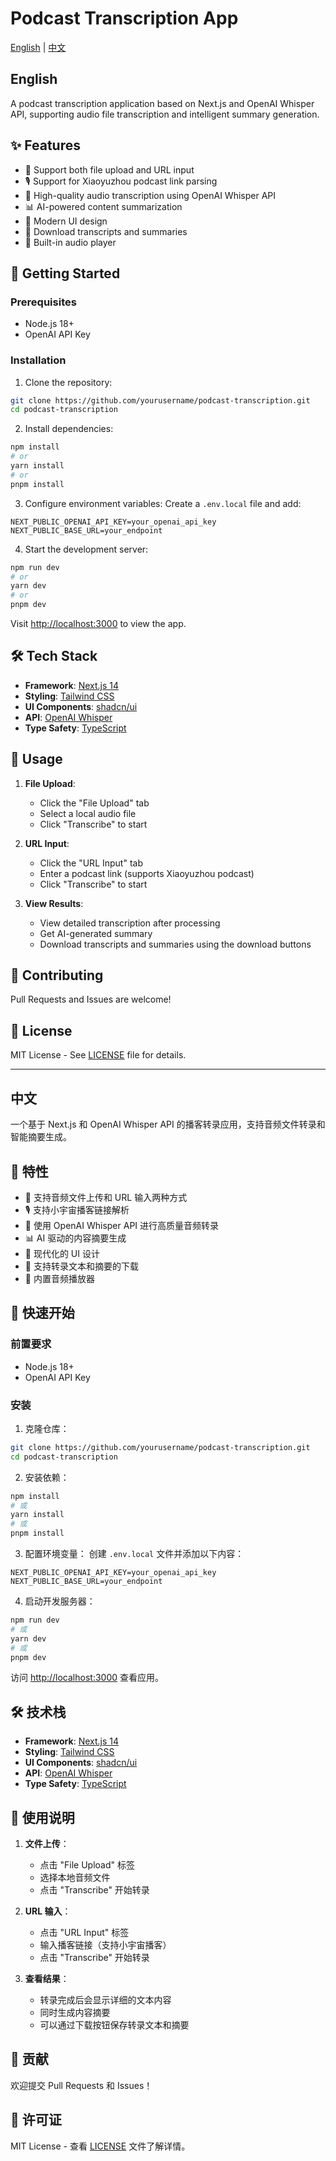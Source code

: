 # Podcast Transcription App

[English](#english) | [中文](#chinese)

<h2 id="english">English</h2>

A podcast transcription application based on Next.js and OpenAI Whisper API, supporting audio file transcription and intelligent summary generation.

## ✨ Features

- 🎯 Support both file upload and URL input
- 🎙️ Support for Xiaoyuzhou podcast link parsing
- 📝 High-quality audio transcription using OpenAI Whisper API
- 📊 AI-powered content summarization
- 🎨 Modern UI design
- 💾 Download transcripts and summaries
- 🎵 Built-in audio player

## 🚀 Getting Started

### Prerequisites

- Node.js 18+ 
- OpenAI API Key

### Installation

1. Clone the repository:
```bash
git clone https://github.com/yourusername/podcast-transcription.git
cd podcast-transcription
```

2. Install dependencies:
```bash
npm install
# or
yarn install
# or
pnpm install
```

3. Configure environment variables:
Create a `.env.local` file and add:
```env
NEXT_PUBLIC_OPENAI_API_KEY=your_openai_api_key
NEXT_PUBLIC_BASE_URL=your_endpoint
```

4. Start the development server:
```bash
npm run dev
# or
yarn dev
# or
pnpm dev
```

Visit [http://localhost:3000](http://localhost:3000) to view the app.

## 🛠️ Tech Stack

- **Framework**: [Next.js 14](https://nextjs.org/)
- **Styling**: [Tailwind CSS](https://tailwindcss.com/)
- **UI Components**: [shadcn/ui](https://ui.shadcn.com/)
- **API**: [OpenAI Whisper](https://platform.openai.com/docs/guides/speech-to-text)
- **Type Safety**: [TypeScript](https://www.typescriptlang.org/)

## 📝 Usage

1. **File Upload**:
   - Click the "File Upload" tab
   - Select a local audio file
   - Click "Transcribe" to start

2. **URL Input**:
   - Click the "URL Input" tab
   - Enter a podcast link (supports Xiaoyuzhou podcast)
   - Click "Transcribe" to start

3. **View Results**:
   - View detailed transcription after processing
   - Get AI-generated summary
   - Download transcripts and summaries using the download buttons

## 🤝 Contributing

Pull Requests and Issues are welcome!

## 📄 License

MIT License - See [LICENSE](LICENSE) file for details.

---

<h2 id="chinese">中文</h2>

一个基于 Next.js 和 OpenAI Whisper API 的播客转录应用，支持音频文件转录和智能摘要生成。

## 🌟 特性

- 🎯 支持音频文件上传和 URL 输入两种方式
- 🎙️ 支持小宇宙播客链接解析
- 📝 使用 OpenAI Whisper API 进行高质量音频转录
- 📊 AI 驱动的内容摘要生成
- 🎨 现代化的 UI 设计
- 💾 支持转录文本和摘要的下载
- 🎵 内置音频播放器

## 🚀 快速开始

### 前置要求

- Node.js 18+ 
- OpenAI API Key

### 安装

1. 克隆仓库：
```bash
git clone https://github.com/yourusername/podcast-transcription.git
cd podcast-transcription
```

2. 安装依赖：
```bash
npm install
# 或
yarn install
# 或
pnpm install
```

3. 配置环境变量：
创建 `.env.local` 文件并添加以下内容：
```env
NEXT_PUBLIC_OPENAI_API_KEY=your_openai_api_key
NEXT_PUBLIC_BASE_URL=your_endpoint
```

4. 启动开发服务器：
```bash
npm run dev
# 或
yarn dev
# 或
pnpm dev
```

访问 [http://localhost:3000](http://localhost:3000) 查看应用。

## 🛠️ 技术栈

- **Framework**: [Next.js 14](https://nextjs.org/)
- **Styling**: [Tailwind CSS](https://tailwindcss.com/)
- **UI Components**: [shadcn/ui](https://ui.shadcn.com/)
- **API**: [OpenAI Whisper](https://platform.openai.com/docs/guides/speech-to-text)
- **Type Safety**: [TypeScript](https://www.typescriptlang.org/)

## 📝 使用说明

1. **文件上传**：
   - 点击 "File Upload" 标签
   - 选择本地音频文件
   - 点击 "Transcribe" 开始转录

2. **URL 输入**：
   - 点击 "URL Input" 标签
   - 输入播客链接（支持小宇宙播客）
   - 点击 "Transcribe" 开始转录

3. **查看结果**：
   - 转录完成后会显示详细的文本内容
   - 同时生成内容摘要
   - 可以通过下载按钮保存转录文本和摘要

## 🤝 贡献

欢迎提交 Pull Requests 和 Issues！

## 📄 许可证

MIT License - 查看 [LICENSE](LICENSE) 文件了解详情。
